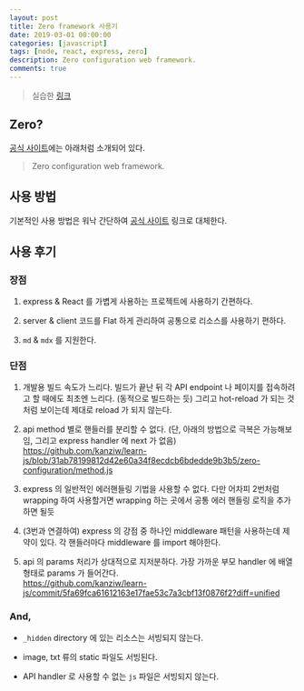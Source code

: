 ```yaml
---
layout: post
title: Zero framework 사용기
date: 2019-03-01 00:00:00
categories: [javascript]
tags: [node, react, express, zero]
description: Zero configuration web framework.
comments: true
---
```


> 실습한 [링크](https://github.com/kanziw/learn-js/tree/master/zero-configuration)

## Zero?

[공식 사이트](https://zeroserver.io/)에는 아래처럼 소개되어 있다.
> Zero configuration web framework.


## 사용 방법

기본적인 사용 방법은 워낙 간단하여 [공식 사이트](https://zeroserver.io/) 링크로 대체한다.


## 사용 후기

### 장점

1. express & React 를 가볍게 사용하는 프로젝트에 사용하기 간편하다.

2. server & client 코드를 Flat 하게 관리하여 공통으로 리소스를 사용하기 편하다.

3. `md` & `mdx` 를 지원한다.

### 단점

1. 개발용 빌드 속도가 느리다. 빌드가 끝난 뒤 각 API endpoint 나 페이지를 접속하려고 할 때에도 최초엔 느리다. (동적으로 빌드하는 듯) 그리고 hot-reload 가 되는 것 처럼 보이는데 제대로 reload 가 되지 않는다.

2. api method 별로 핸들러를 분리할 수 없다. (단, 아래의 방법으로 극복은 가능해보임, 그리고 express handler 에 next 가 없음)  
https://github.com/kanziw/learn-js/blob/31ab78199812d42e60a34f8ecdcb6bdedde9b3b5/zero-configuration/method.js

3. express 의 일반적인 에러핸들링 기법을 사용할 수 없다. 다만 어차피 2번처럼 wrapping 하여 사용할거면 wrapping 하는 곳에서 공통 에러 핸들링 로직을 추가하면 될듯

4. (3번과 연결하여) express 의 강점 중 하나인 middleware 패턴을 사용하는데 제약이 있다. 각 핸들러마다 middleware 를 import 해야한다.

5. api 의 params 처리가 상대적으로 지저분하다. 가장 가까운 부모 handler 에 배열 형태로 params 가 들어간다.  
https://github.com/kanziw/learn-js/commit/5fa69fca61612163e17fae53c7a3cbf13f0876f2?diff=unified

### And,

* `_hidden` directory 에 있는 리소스는 서빙되지 않는다.

* image, txt 류의 static 파일도 서빙된다.

* API handler 로 사용할 수 없는 `js` 파일은 서빙되지 않는다.
